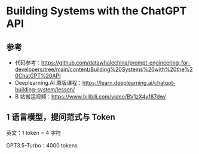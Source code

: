 # Building Systems with the ChatGPT API



## 参考

- 代码参考：https://github.com/datawhalechina/prompt-engineering-for-developers/tree/main/content/Building%20Systems%20with%20the%20ChatGPT%20API
- Deeplearning.AI 原版课程：https://learn.deeplearning.ai/chatgpt-building-system/lesson/
- B 站搬运视频：https://www.bilibili.com/video/BV1zX4y187dw/



## 1 语言模型，提问范式与 Token

 英文：1 token = 4 字符

GPT3.5-Turbo：4000 tokens